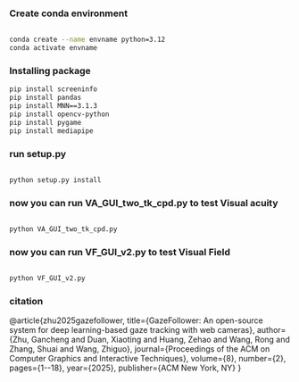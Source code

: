 ### Create conda environment
```bash

conda create --name envname python=3.12
conda activate envname
```

### Installing package
```bash
pip install screeninfo
pip install pandas
pip install MNN==3.1.3
pip install opencv-python
pip install pygame
pip install mediapipe
```

### run setup.py 
```bash

python setup.py install
```

### now you can run VA_GUI_two_tk_cpd.py to test Visual acuity
```bash

python VA_GUI_two_tk_cpd.py
```


### now you can run VF_GUI_v2.py to test Visual Field
```bash

python VF_GUI_v2.py
```

### citation
@article{zhu2025gazefollower,
  title={GazeFollower: An open-source system for deep learning-based gaze tracking with web cameras},
  author={Zhu, Gancheng and Duan, Xiaoting and Huang, Zehao and Wang, Rong and Zhang, Shuai and Wang, Zhiguo},
  journal={Proceedings of the ACM on Computer Graphics and Interactive Techniques},
  volume={8},
  number={2},
  pages={1--18},
  year={2025},
  publisher={ACM New York, NY}
}
